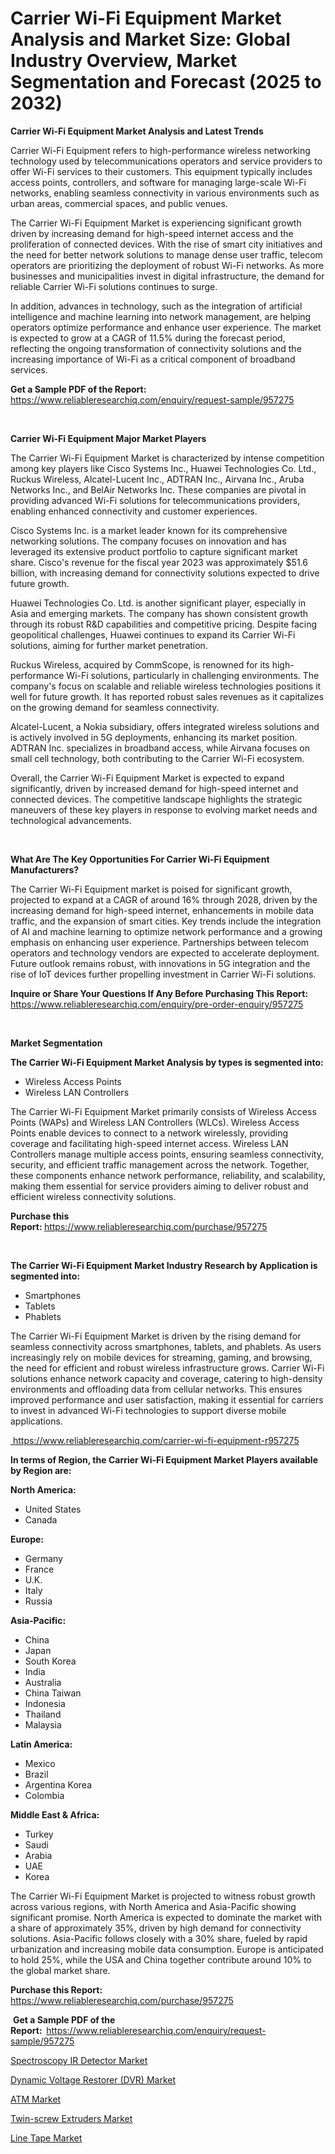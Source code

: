 <p><h1>Carrier Wi-Fi Equipment Market Analysis and Market Size: Global Industry Overview, Market Segmentation and Forecast (2025 to 2032)</h1></p><p><strong>Carrier Wi-Fi Equipment Market Analysis and Latest Trends</strong></p>
<p><p>Carrier Wi-Fi Equipment refers to high-performance wireless networking technology used by telecommunications operators and service providers to offer Wi-Fi services to their customers. This equipment typically includes access points, controllers, and software for managing large-scale Wi-Fi networks, enabling seamless connectivity in various environments such as urban areas, commercial spaces, and public venues.</p><p>The Carrier Wi-Fi Equipment Market is experiencing significant growth driven by increasing demand for high-speed internet access and the proliferation of connected devices. With the rise of smart city initiatives and the need for better network solutions to manage dense user traffic, telecom operators are prioritizing the deployment of robust Wi-Fi networks. As more businesses and municipalities invest in digital infrastructure, the demand for reliable Carrier Wi-Fi solutions continues to surge.</p><p>In addition, advances in technology, such as the integration of artificial intelligence and machine learning into network management, are helping operators optimize performance and enhance user experience. The market is expected to grow at a CAGR of 11.5% during the forecast period, reflecting the ongoing transformation of connectivity solutions and the increasing importance of Wi-Fi as a critical component of broadband services.</p></p>
<p><strong>Get a Sample PDF of the Report:&nbsp;</strong> <a href="https://www.reliableresearchiq.com/enquiry/request-sample/957275?utm_campaign=103&utm_medium=2&utm_source=Github&utm_content=ia&utm_term=21032025&utm_id=carrier-wi-fi-equipment">https://www.reliableresearchiq.com/enquiry/request-sample/957275</a></p>
<p>&nbsp;</p>
<p><strong>Carrier Wi-Fi Equipment Major Market Players</strong></p>
<p><p>The Carrier Wi-Fi Equipment Market is characterized by intense competition among key players like Cisco Systems Inc., Huawei Technologies Co. Ltd., Ruckus Wireless, Alcatel-Lucent Inc., ADTRAN Inc., Airvana Inc., Aruba Networks Inc., and BelAir Networks Inc. These companies are pivotal in providing advanced Wi-Fi solutions for telecommunications providers, enabling enhanced connectivity and customer experiences.</p><p>Cisco Systems Inc. is a market leader known for its comprehensive networking solutions. The company focuses on innovation and has leveraged its extensive product portfolio to capture significant market share. Cisco's revenue for the fiscal year 2023 was approximately $51.6 billion, with increasing demand for connectivity solutions expected to drive future growth.</p><p>Huawei Technologies Co. Ltd. is another significant player, especially in Asia and emerging markets. The company has shown consistent growth through its robust R&D capabilities and competitive pricing. Despite facing geopolitical challenges, Huawei continues to expand its Carrier Wi-Fi solutions, aiming for further market penetration.</p><p>Ruckus Wireless, acquired by CommScope, is renowned for its high-performance Wi-Fi solutions, particularly in challenging environments. The company's focus on scalable and reliable wireless technologies positions it well for future growth. It has reported robust sales revenues as it capitalizes on the growing demand for seamless connectivity.</p><p>Alcatel-Lucent, a Nokia subsidiary, offers integrated wireless solutions and is actively involved in 5G deployments, enhancing its market position. ADTRAN Inc. specializes in broadband access, while Airvana focuses on small cell technology, both contributing to the Carrier Wi-Fi ecosystem.</p><p>Overall, the Carrier Wi-Fi Equipment Market is expected to expand significantly, driven by increased demand for high-speed internet and connected devices. The competitive landscape highlights the strategic maneuvers of these key players in response to evolving market needs and technological advancements.</p></p>
<p>&nbsp;</p>
<p><strong>What Are The Key Opportunities For Carrier Wi-Fi Equipment Manufacturers?</strong></p>
<p><p>The Carrier Wi-Fi Equipment market is poised for significant growth, projected to expand at a CAGR of around 16% through 2028, driven by the increasing demand for high-speed internet, enhancements in mobile data traffic, and the expansion of smart cities. Key trends include the integration of AI and machine learning to optimize network performance and a growing emphasis on enhancing user experience. Partnerships between telecom operators and technology vendors are expected to accelerate deployment. Future outlook remains robust, with innovations in 5G integration and the rise of IoT devices further propelling investment in Carrier Wi-Fi solutions.</p></p>
<p><strong>Inquire or Share Your Questions If Any Before Purchasing This Report:</strong> <a href="https://www.reliableresearchiq.com/enquiry/pre-order-enquiry/957275?utm_campaign=103&utm_medium=2&utm_source=Github&utm_content=ia&utm_term=21032025&utm_id=carrier-wi-fi-equipment">https://www.reliableresearchiq.com/enquiry/pre-order-enquiry/957275</a></p>
<p>&nbsp;</p>
<p><strong>Market Segmentation</strong></p>
<p><strong>The Carrier Wi-Fi Equipment Market Analysis by types is segmented into:</strong></p>
<p><ul><li>Wireless Access Points</li><li>Wireless LAN Controllers</li></ul></p>
<p><p>The Carrier Wi-Fi Equipment Market primarily consists of Wireless Access Points (WAPs) and Wireless LAN Controllers (WLCs). Wireless Access Points enable devices to connect to a network wirelessly, providing coverage and facilitating high-speed internet access. Wireless LAN Controllers manage multiple access points, ensuring seamless connectivity, security, and efficient traffic management across the network. Together, these components enhance network performance, reliability, and scalability, making them essential for service providers aiming to deliver robust and efficient wireless connectivity solutions.</p></p>
<p><strong>Purchase this Report:&nbsp;</strong><a href="https://www.reliableresearchiq.com/purchase/957275?utm_campaign=103&utm_medium=2&utm_source=Github&utm_content=ia&utm_term=21032025&utm_id=carrier-wi-fi-equipment">https://www.reliableresearchiq.com/purchase/957275</a></p>
<p>&nbsp;</p>
<p><strong>The Carrier Wi-Fi Equipment Market Industry Research by Application is segmented into:</strong></p>
<p><ul><li>Smartphones</li><li>Tablets</li><li>Phablets</li></ul></p>
<p><p>The Carrier Wi-Fi Equipment Market is driven by the rising demand for seamless connectivity across smartphones, tablets, and phablets. As users increasingly rely on mobile devices for streaming, gaming, and browsing, the need for efficient and robust wireless infrastructure grows. Carrier Wi-Fi solutions enhance network capacity and coverage, catering to high-density environments and offloading data from cellular networks. This ensures improved performance and user satisfaction, making it essential for carriers to invest in advanced Wi-Fi technologies to support diverse mobile applications.</p></p>
<p><a href="https://www.reliableresearchiq.com/carrier-wi-fi-equipment-r957275?utm_campaign=103&utm_medium=2&utm_source=Github&utm_content=ia&utm_term=21032025&utm_id=carrier-wi-fi-equipment">&nbsp;https://www.reliableresearchiq.com/carrier-wi-fi-equipment-r957275</a></p>
<p><strong>In terms of Region, the Carrier Wi-Fi Equipment Market Players available by Region are:</strong></p>
<p>
    <p> <strong> North America: </strong>
        <ul>
            <li>United States</li>
            <li>Canada</li>
        </ul>
        </p> 
    <p> <strong> Europe: </strong>
        <ul>
            <li>Germany</li>
            <li>France</li>
            <li>U.K.</li>
            <li>Italy</li>
            <li>Russia</li>
        </ul>
        </p> 
    <p> <strong> Asia-Pacific: </strong>
        <ul>
            <li>China</li>
            <li>Japan</li>
            <li>South Korea</li>
            <li>India</li>
            <li>Australia</li>
            <li>China Taiwan</li>
            <li>Indonesia</li>
            <li>Thailand</li>
            <li>Malaysia</li>
        </ul>
        </p> 
    <p> <strong> Latin America: </strong>
        <ul>
            <li>Mexico</li>
            <li>Brazil</li>
            <li>Argentina Korea</li>
            <li>Colombia</li>
        </ul>
        </p> 
    <p> <strong> Middle East & Africa: </strong>
        <ul>
            <li>Turkey</li>
            <li>Saudi</li>
            <li>Arabia</li>
            <li>UAE</li>
            <li>Korea</li>
        </ul>
    </p>
    </p>
<p><p>The Carrier Wi-Fi Equipment Market is projected to witness robust growth across various regions, with North America and Asia-Pacific showing significant promise. North America is expected to dominate the market with a share of approximately 35%, driven by high demand for connectivity solutions. Asia-Pacific follows closely with a 30% share, fueled by rapid urbanization and increasing mobile data consumption. Europe is anticipated to hold 25%, while the USA and China together contribute around 10% to the global market share.</p></p>
<p><strong>Purchase this Report: </strong><a href="https://www.reliableresearchiq.com/purchase/957275?utm_campaign=103&utm_medium=2&utm_source=Github&utm_content=ia&utm_term=21032025&utm_id=carrier-wi-fi-equipment">https://www.reliableresearchiq.com/purchase/957275</a></p>
<p>&nbsp;<strong>Get a Sample PDF of the Report:&nbsp;&nbsp;</strong><a href="https://www.reliableresearchiq.com/enquiry/request-sample/957275?utm_campaign=103&utm_medium=2&utm_source=Github&utm_content=ia&utm_term=21032025&utm_id=carrier-wi-fi-equipment">https://www.reliableresearchiq.com/enquiry/request-sample/957275</a></p>
<p><strong></strong></p>
<p><p><a href="https://github.com/trenkkwasek84/Market-Research-Report-List-1/blob/main/spectroscopy-ir-detector-market.md?utm_campaign=103&utm_medium=2&utm_source=Github&utm_content=ia&utm_term=21032025&utm_id=carrier-wi-fi-equipment">Spectroscopy IR Detector Market</a></p><p><a href="https://github.com/snapetylerho/Market-Research-Report-List-1/blob/main/dynamic-voltage-restorer-dvr-market.md?utm_campaign=103&utm_medium=2&utm_source=Github&utm_content=ia&utm_term=21032025&utm_id=carrier-wi-fi-equipment">Dynamic Voltage Restorer (DVR) Market</a></p><p><a href="https://github.com/iwanesucices/Market-Research-Report-List-1/blob/main/atm-market.md?utm_campaign=103&utm_medium=2&utm_source=Github&utm_content=ia&utm_term=21032025&utm_id=carrier-wi-fi-equipment">ATM Market</a></p><p><a href="https://github.com/sulvantomppa/Market-Research-Report-List-1/blob/main/twin-screw-extruders-market.md?utm_campaign=103&utm_medium=2&utm_source=Github&utm_content=ia&utm_term=21032025&utm_id=carrier-wi-fi-equipment">Twin-screw Extruders Market</a></p><p><a href="https://github.com/stunzkocotpv/Market-Research-Report-List-1/blob/main/line-tape-market.md?utm_campaign=103&utm_medium=2&utm_source=Github&utm_content=ia&utm_term=21032025&utm_id=carrier-wi-fi-equipment">Line Tape Market</a></p></p>